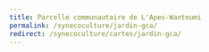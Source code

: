 ```yaml
---
title: Parcelle communautaire de L'Apes-Wantoumi
permalink: /synecoculture/jardin-gca/
redirect: /synecoculture/cartes/jardin-gca/
---
```

